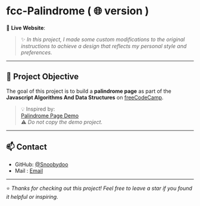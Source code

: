 # fcc-Palindrome ( 🌐 version ) 

🔗 **Live Website**: []()

> ✨ *In this project, I made some custom modifications to the original instructions to achieve a design that reflects my personal style and preferences.*

---
## 🎯 Project Objective

The goal of this project is to build a **palindrome page** as part of the **Javascript Algorithms And Data Structures** on [freeCodeCamp](https://www.freecodecamp.org/).

> 💡 Inspired by:  
[Palindrome Page Demo](https://palindrome-checker.freecodecamp.rocks/)  
⚠️ *Do not copy the demo project.*

---

## 📫 Contact

- GitHub: [@Snoobydoo](https://github.com/Snoobydoo)  
- Mail : [Email](theo_perso@live.fr)

---

⭐ *Thanks for checking out this project! Feel free to leave a star if you found it helpful or inspiring.*


